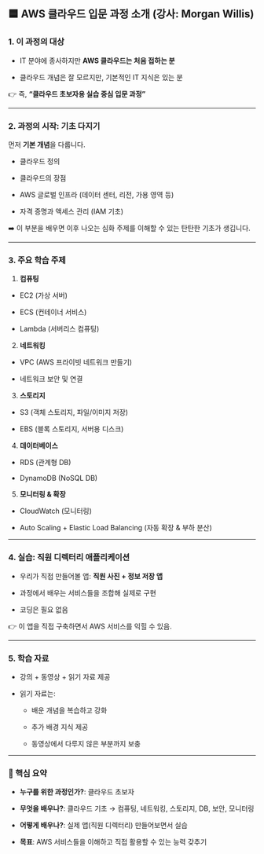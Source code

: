 
## 🟦 AWS 클라우드 입문 과정 소개 (강사: Morgan Willis)

### 1. 이 과정의 대상

- IT 분야에 종사하지만 **AWS 클라우드는 처음 접하는 분**

- 클라우드 개념은 잘 모르지만, 기본적인 IT 지식은 있는 분

👉 즉, **“클라우드 초보자용 실습 중심 입문 과정”**

---

### 2. 과정의 시작: 기초 다지기

먼저 **기본 개념**을 다룹니다.

- 클라우드 정의

- 클라우드의 장점

- AWS 글로벌 인프라 (데이터 센터, 리전, 가용 영역 등)

- 자격 증명과 액세스 관리 (IAM 기초)

➡️ 이 부분을 배우면 이후 나오는 심화 주제를 이해할 수 있는 탄탄한 기초가 생깁니다.

---

### 3. 주요 학습 주제

1. **컴퓨팅**

- EC2 (가상 서버)

- ECS (컨테이너 서비스)

- Lambda (서버리스 컴퓨팅)

2. **네트워킹**

- VPC (AWS 프라이빗 네트워크 만들기)

- 네트워크 보안 및 연결

3. **스토리지**

- S3 (객체 스토리지, 파일/이미지 저장)

- EBS (블록 스토리지, 서버용 디스크)

4. **데이터베이스**

- RDS (관계형 DB)

- DynamoDB (NoSQL DB)

5. **모니터링 & 확장**

- CloudWatch (모니터링)

- Auto Scaling + Elastic Load Balancing (자동 확장 & 부하 분산)

---

### 4. 실습: 직원 디렉터리 애플리케이션

- 우리가 직접 만들어볼 앱: **직원 사진 + 정보 저장 앱**

- 과정에서 배우는 서비스들을 조합해 실제로 구현

- 코딩은 필요 없음 

👉 이 앱을 직접 구축하면서 AWS 서비스를 익힐 수 있음.

---

### 5. 학습 자료

- 강의 + 동영상 + 읽기 자료 제공

- 읽기 자료는:

    - 배운 개념을 복습하고 강화

    - 추가 배경 지식 제공

    - 동영상에서 다루지 않은 부분까지 보충

---
### 📌 핵심 요약

- **누구를 위한 과정인가?**: 클라우드 초보자

- **무엇을 배우나?**: 클라우드 기초 → 컴퓨팅, 네트워킹, 스토리지, DB, 보안, 모니터링

- **어떻게 배우나?**: 실제 앱(직원 디렉터리) 만들어보면서 실습

- **목표**: AWS 서비스들을 이해하고 직접 활용할 수 있는 능력 갖추기